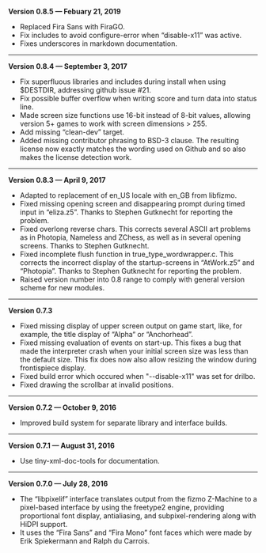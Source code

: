 


   **Version 0.8.5 — Febuary 21, 2019**

 - Replaced Fira Sans with FiraGO.
 - Fix includes to avoid configure-error when “disable-x11” was active.
 - Fixes underscores in markdown documentation.

---


   **Version 0.8.4 — September 3, 2017**

 - Fix superfluous libraries and includes during install when using $DESTDIR, addressing github issue #21.
 - Fix possible buffer overflow when writing score and turn data into status line.
 - Made screen size functions use 16-bit instead of 8-bit values, allowing version 5+ games to work with screen dimensions > 255.
 - Add missing “clean-dev” target.
 - Added missing contributor phrasing to BSD-3 clause. The resulting license now exactly matches the wording used on Github and so also makes the license detection work.

---


   **Version 0.8.3 — April 9, 2017**

 - Adapted to replacement of en\_US locale with en\_GB from libfizmo.
 - Fixed missing opening screen and disappearing prompt during timed input in “eliza.z5”. Thanks to Stephen Gutknecht for reporting the problem.
 - Fixed overlong reverse chars. This corrects several ASCII art problems as in Photopia, Nameless and ZChess, as well as in several opening screens. Thanks to Stephen Gutknecht.
 - Fixed incomplete flush function in true\_type\_wordwrapper.c. This corrects the incorrect display of the startup-screens in “AtWork.z5” and “Photopia”. Thanks to Stephen Gutknecht for reporting the problem.
 - Raised version number into 0.8 range to comply with general version scheme for new modules.

---


   **Version 0.7.3**

 - Fixed missing display of upper screen output on game start, like, for example, the title display of “Alpha“ or “Anchorhead”.
 - Fixed missing evaluation of events on start-up. This fixes a bug that made the interpreter crash when your initial screen size was less than the default size. This fix does now also allow resizing the window during frontispiece display.
 - Fixed build error which occured when "--disable-x11" was set for drilbo.
 - Fixed drawing the scrollbar at invalid positions.

---


   **Version 0.7.2 — October 9, 2016**

 - Improved build system for separate library and interface builds.

---


   **Version 0.7.1 — August 31, 2016**

 - Use tiny-xml-doc-tools for documentation.

---


   **Version 0.7.0 — July 28, 2016**

 - The “libpixelif” interface translates output from the fizmo Z-Machine to a pixel-based interface by using the freetype2 engine, providing proportional font display, antialiasing, and subpixel-rendering along with HiDPI support.
 - It uses the “Fira Sans” and “Fira Mono” font faces which were made by Erik Spiekermann and Ralph du Carrois.


